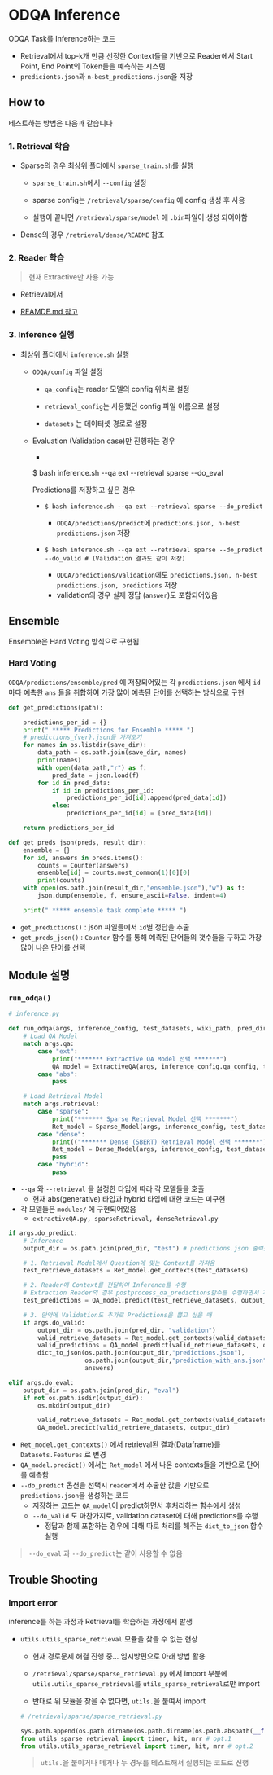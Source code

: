 # ODQA Inference

ODQA Task를 Inference하는 코드

* Retrieval에서 top-k개 만큼 선정한 Context들을 기반으로 Reader에서 Start Point, End Point의 Token들을 예측하는 시스템
* `predicionts.json`과 `n-best_predictions.json`을 저장



## How to

테스트하는 방법은 다음과 같습니다

### 1. Retrieval 학습

* Sparse의 경우 최상위 폴더에서 `sparse_train.sh`를 실행

    * `sparse_train.sh`에서 `--config` 설정

    * sparse config는 `/retrieval/sparse/config` 에 config 생성 후 사용

    * 실행이 끝나면 `/retrieval/sparse/model` 에 `.bin`파일이 생성 되어야함

* Dense의 경우 `/retrieval/dense/README` 참조

### 2. Reader 학습

> 현재 Extractive만 사용 가능

* Retrieval에서

* [REAMDE.md 참고](https://github.com/boostcampaitech7/level2-mrc-nlp-06/tree/develop/reader/extractive/README.md)


### 3. Inference 실행

* 최상위 폴더에서 `inference.sh` 실행


    * `ODQA/config` 파일 설정

        * `qa_config`는 reader 모델의 config 위치로 설정

        * `retrieval_config`는 사용했던 config 파일 이름으로 설정

        * `datasets` 는 데이터셋 경로로 설정

    * Evaluation (Validation case)만 진행하는 경우

      * ```shell
      $ bash inference.sh --qa ext --retrieval sparse --do_eval

      Predictions를 저장하고 싶은 경우

      * ```shell
        $ bash inference.sh --qa ext --retrieval sparse --do_predict
        ```
        * `ODQA/predictions/predict`에 `predictions.json, n-best predictions.json` 저장
      * ```shell
        $ bash inference.sh --qa ext --retrieval sparse --do_predict --do_valid # (Validation 결과도 같이 저장)
        ```

	    * `ODQA/predictions/validation`에도 `predictions.json, n-best predictions.json, predictions` 저장
        * validation의 경우 실제 정답 (`answer`)도 포함되어있음



## Ensemble

Ensemble은 Hard Voting 방식으로 구현됨

### Hard Voting

`ODQA/predictions/ensemble/pred` 에 저장되어있는 각 `predictions.json` 에서 `id`마다 예측한 `ans` 들을 취합하여 가장 많이 예측된 단어를 선택하는 방식으로 구현

```python
def get_predictions(path):

    predictions_per_id = {}
    print(" ***** Predictions for Ensemble ***** ")
    # predictions_{ver}.json들 가져오기
    for names in os.listdir(save_dir):
        data_path = os.path.join(save_dir, names)
        print(names)
        with open(data_path,"r") as f:
            pred_data = json.load(f)
        for id in pred_data:
            if id in predictions_per_id:
                predictions_per_id[id].append(pred_data[id])
            else:
                predictions_per_id[id] = [pred_data[id]]

    return predictions_per_id

def get_preds_json(preds, result_dir):
    ensemble = {}
    for id, answers in preds.items():
        counts = Counter(answers)
        ensemble[id] = counts.most_common(1)[0][0]
        print(counts)
    with open(os.path.join(result_dir,"ensemble.json"),"w") as f:
        json.dump(ensemble, f, ensure_ascii=False, indent=4)

    print(" ***** ensemble task complete ***** ")
```

* `get_predictions()` : json 파일들에서 `id`별 정답을 추출
* `get_preds_json()` : `Counter` 함수를 통해 예측된 단어들의 갯수들을 구하고 가장 많이 나온 단어를 선택



## Module 설명

### `run_odqa()`

```python
# inference.py

def run_odqa(args, inference_config, test_datasets, wiki_path, pred_dir, valid_datasets=None):
    # Load QA Model
    match args.qa:
        case "ext":
            print("******* Extractive QA Model 선택 *******")
            QA_model = ExtractiveQA(args, inference_config.qa_config, test_datasets, valid_datasets)
        case "abs":
            pass

    # Load Retrieval Model
    match args.retrieval:
        case "sparse":
            print("******* Sparse Retrieval Model 선택 *******")
            Ret_model = Sparse_Model(args, inference_config, test_datasets, wiki_path, valid_datasets)
        case "dense":
            print(("******* Dense (SBERT) Retrieval Model 선택 *******"))
            Ret_model = Dense_Model(args, inference_config, test_datasets, wiki_path, valid_datasets)
            pass
        case "hybrid":
            pass
```

* `--qa` 와 `--retrieval` 을 설정한 타입에 따라 각 모델들을 호출
  * 현재 abs(generative) 타입과 hybrid 타입에 대한 코드는 미구현
* 각 모델들은 `modules/` 에 구현되어있음
  * `extractiveQA.py, sparseRetrieval, denseRetrieval.py`

```python
if args.do_predict:
    # Inference
    output_dir = os.path.join(pred_dir, "test") # predictions.json 출력폴더

    # 1. Retrieval Model에서 Question에 맞는 Context를 가져옴
    test_retrieve_datasets = Ret_model.get_contexts(test_datasets)

    # 2. Reader에 Context를 전달하여 Inference를 수행
    # Extraction Reader의 경우 postprocess_qa_predictions함수를 수행하면서 자동적으로 Json 저장
    test_predictions = QA_model.predict(test_retrieve_datasets, output_dir)

    # 3. 만약에 Validation도 추가로 Predictions을 뽑고 싶을 때
    if args.do_valid:
        output_dir = os.path.join(pred_dir, "validation")
        valid_retrieve_datasets = Ret_model.get_contexts(valid_datasets)
        valid_predictions = QA_model.predict(valid_retrieve_datasets, output_dir)
        dict_to_json(os.path.join(output_dir,"predictions.json"),
                     os.path.join(output_dir,"prediction_with_ans.json"),
                     answers)

elif args.do_eval:
    output_dir = os.path.join(pred_dir, "eval")
    if not os.path.isdir(output_dir):
        os.mkdir(output_dir)

        valid_retrieve_datasets = Ret_model.get_contexts(valid_datasets)
        QA_model.predict(valid_retrieve_datasets, output_dir)
```

* `Ret_model.get_contexts()` 에서 retrieval된 결과(Dataframe)를 `Datasets.Features` 로 변경
* `QA_model.predict()` 에서는 `Ret_model` 에서 나온 contexts들을 기반으로 단어를 예측함
* `--do_predict` 옵션을 선택시 `reader`에서 추출한 값을 기반으로 `predictions.json`을 생성하는 코드
  * 저장하는 코드는 `QA_model`이 predict하면서 후처리하는 함수에서 생성
  * `--do_valid` 도 마찬가지로, validation dataset에 대해 predictions를 수행
    * 정답과 함께 포함하는 경우에 대해 따로 처리를 해주는 `dict_to_json` 함수 실행

> `--do_eval` 과 `--do_predict`는 같이 사용할 수 없음





## Trouble Shooting

### Import error

inference를 하는 과정과 Retrieval를 학습하는 과정에서 발생

* `utils.utils_sparse_retrieval` 모듈을 찾을 수 없는 현상

    * 현재 경로문제 해결 진행 중... 임시방편으로 아래 방법 활용

    * `/retrieval/sparse/sparse_retrieval.py` 에서 import 부분에 `utils.utils_sparse_retrieval`를 `utils_sparse_retrieval`로만 import
    * 반대로 위 모듈을 찾을 수 없다면, `utils.`을 붙여서 import

    ```python
    # /retrieval/sparse/sparse_retrieval.py

    sys.path.append(os.path.dirname(os.path.dirname(os.path.abspath(__file__))))
    from utils_sparse_retrieval import timer, hit, mrr # opt.1
    from utils.utils_sparse_retrieval import timer, hit, mrr # opt.2
    ```

    > `utils.`을 붙이거나 떼거나 두 경우를 테스트해서 실행되는 코드로 진행
